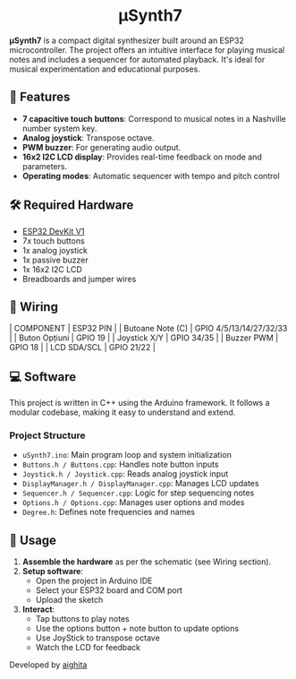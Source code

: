 <div align='center'>
  <h1>µSynth7</h1>
</div>

**µSynth7** is a compact digital synthesizer built around an ESP32 microcontroller. The project offers an intuitive interface for playing musical notes and includes a sequencer for automated playback. It's ideal for musical experimentation and educational purposes.

## 🔧 Features

- **7 capacitive touch buttons**: Correspond to musical notes in a Nashville number system key.
- **Analog joystick**: Transpose octave.
- **PWM buzzer**: For generating audio output.
- **16x2 I2C LCD display**: Provides real-time feedback on mode and parameters.
- **Operating modes**: Automatic sequencer with tempo and pitch control

## 🛠️ Required Hardware

- [ESP32 DevKit V1](https://www.optimusdigital.ro/ro/placi-avr/4561-placa-esp32-devkit-v1.html)
- 7x touch buttons
- 1x analog joystick
- 1x passive buzzer
- 1x 16x2 I2C LCD
- Breadboards and jumper wires

## 🔌 Wiring

| COMPONENT             | ESP32 PIN                    |
| Butoane Note (C)      | GPIO 4/5/13/14/27/32/33      |
| Buton Opțiuni         | GPIO 19                      |
| Joystick X/Y          | GPIO 34/35                   |
| Buzzer PWM            | GPIO 18                      | 
| LCD SDA/SCL           | GPIO 21/22                   |

## 💻 Software

This project is written in C++ using the Arduino framework. It follows a modular codebase, making it easy to understand and extend.

### Project Structure

- `uSynth7.ino`: Main program loop and system initialization
- `Buttons.h / Buttons.cpp`: Handles note button inputs
- `Joystick.h / Joystick.cpp`: Reads analog joystick input
- `DisplayManager.h / DisplayManager.cpp`: Manages LCD updates
- `Sequencer.h / Sequencer.cpp`: Logic for step sequencing notes
- `Options.h / Options.cpp`: Manages user options and modes
- `Degree.h`: Defines note frequencies and names

## 🚀 Usage

1. **Assemble the hardware** as per the schematic (see Wiring section).
2. **Setup software**:
   - Open the project in Arduino IDE
   - Select your ESP32 board and COM port
   - Upload the sketch
3. **Interact**:
   - Tap buttons to play notes
   - Use the options button + note button to update options
   - Use JoyStick to transpose octave
   - Watch the LCD for feedback

Developed by [aighita](https://github.com/aighita)